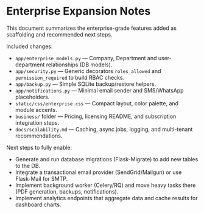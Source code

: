 # Enterprise Expansion Notes

This document summarizes the enterprise-grade features added as scaffolding and recommended next steps.

Included changes:
- `app/enterprise_models.py` — Company, Department and user-department relationships (DB models).
- `app/security.py` — Generic decorators `roles_allowed` and `permission_required` to build RBAC checks.
- `app/backup.py` — Simple SQLite backup/restore helpers.
- `app/notifications.py` — Minimal email sender and SMS/WhatsApp placeholders.
- `static/css/enterprise.css` — Compact layout, color palette, and module accents.
- `business/` folder — Pricing, licensing README, and subscription integration steps.
- `docs/scalability.md` — Caching, async jobs, logging, and multi-tenant recommendations.

Next steps to fully enable:
- Generate and run database migrations (Flask-Migrate) to add new tables to the DB.
- Integrate a transactional email provider (SendGrid/Mailgun) or use Flask-Mail for SMTP.
- Implement background worker (Celery/RQ) and move heavy tasks there (PDF generation, backups, notifications).
- Implement analytics endpoints that aggregate data and cache results for dashboard charts.
